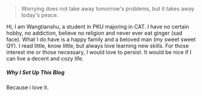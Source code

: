 > Worrying does not take away tomorrow's problems, but it takes away today's peace.

Hi, I am Wangtianshu, a student in PKU majoring in CAT. I have no certain hobby, no addiction, believe no religion and never ever eat ginger (sad face). What I do have is a happy family and a beloved man (my sweet sweet QY). I read little, know little, but always love learning new skills. For those interest me or those necessary, I would love to persist. It would be nice if I can  live a decent and cozy life. 

##### Why I Set Up This Blog

Because i love it.